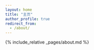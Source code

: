 ```yaml
---
layout: home
title: "主页"
author_profile: true
redirect_from:
  - /about/
---
```


{% include_relative _pages/about.md %}
